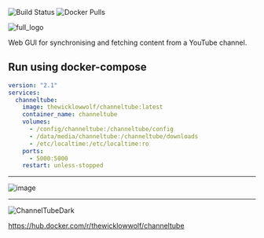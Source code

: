 ![Build Status](https://github.com/TheWicklowWolf/ChannelTube/actions/workflows/main.yml/badge.svg)
![Docker Pulls](https://img.shields.io/docker/pulls/thewicklowwolf/channeltube.svg)

<p align="center">

![full_logo](https://github.com/TheWicklowWolf/ChannelTube/assets/111055425/c07c2794-d537-407e-9f5b-83098244f6c7)



</p>

Web GUI for synchronising and fetching content from a YouTube channel.


## Run using docker-compose

```yaml
version: "2.1"
services:
  channeltube:
    image: thewicklowwolf/channeltube:latest
    container_name: channeltube
    volumes:
      - /config/channeltube:/channeltube/config
      - /data/media/channeltube:/channeltube/downloads
      - /etc/localtime:/etc/localtime:ro
    ports:
      - 5000:5000
    restart: unless-stopped
```

---


![image](https://github.com/TheWicklowWolf/ChannelTube/assets/111055425/b9ba0532-f4cf-4ed2-b5ac-8970c9d54848)


---


![ChannelTubeDark](https://github.com/TheWicklowWolf/ChannelTube/assets/111055425/1e09a757-55cd-42bd-b3cb-aadd7152bd2e)


https://hub.docker.com/r/thewicklowwolf/channeltube
